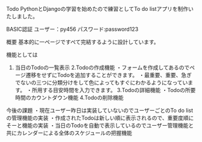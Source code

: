 Todo
PythonとDjangoの学習を始めたので練習としてTo do listアプリを制作いたしました。





BASIC認証
ユーザー：py456
パスワード:password123



概要
基本的に一ページですぺて完結するように設計しています。

機能としては
1. 当日のTodoの一覧表示
2.Todoの作成機能
  ・フォームを作成してあるのでページ遷移をせずにTodoを追加することができます。
  ・最重要、重要、急ぎでないの三つに分類分けをして色によってもすぐにわかるようになっています。
  ・所用する目安時間を入力できます。
3.Todoの詳細機能
  ・Todoの所要時間のカウントダウン機能
4.Todoの削除機能





今後の課題
・現在ユーザー昨日は実装していないのでユーザーごとのTo do listの管理機能の実装
・作成されたTodoは新しい順に表示されるので、重要度順にそーと機能の実装
・当日のTodoを自動で表示しているのでユーザー管理機能と共にカレンダーによる全体のスケジュールの把握機能



